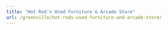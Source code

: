 ```yaml
---
title: "Hot Rod's Used Furniture & Arcade Store"
url: /greenville/hot-rods-used-furniture-and-arcade-store/
---
```

